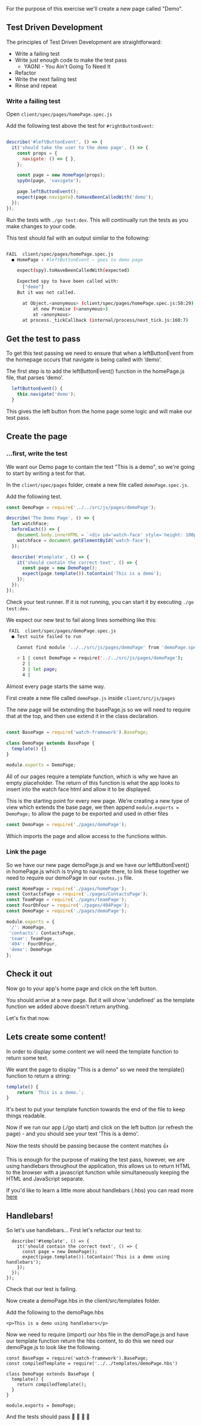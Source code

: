 For the purpose of this exercise we'll create a new page called "Demo".

## Test Driven Development

The principles of Test Driven Development are straightforward:

* Write a failing test
* Write just enough code to make the test pass
  * YAGNI - You Ain't Going To Need It
* Refactor
* Write the next failing test
* Rinse and repeat


### Write a failing test

Open `client/spec/pages/homePage.spec.js`

Add the following test above the test for `#rightButtonEvent`:
```javascript

describe('#leftButtonEvent', () => {
  it('should take the user to the demo page', () => {
    const props = {
      navigate: () => { },
    };

    const page = new HomePage(props);
    spyOn(page, 'navigate');

    page.leftButtonEvent();
    expect(page.navigate).toHaveBeenCalledWith('demo');
  });
});

```
Run the tests with `./go test:dev`. This will continually run the tests as you make changes to your code.

This test should fail with an output similar to the following:
```bash

FAIL  client/spec/pages/homePage.spec.js
  ● HomePage › #leftButtonEvent › goes to demo page

    expect(spy).toHaveBeenCalledWith(expected)

    Expected spy to have been called with:
      ["demo"]
    But it was not called.

      at Object.<anonymous> (client/spec/pages/homePage.spec.js:58:29)
          at new Promise (<anonymous>)
          at <anonymous>
      at process._tickCallback (internal/process/next_tick.js:160:7)

```

## Get the test to pass

To get this test passing we need to ensure that when a leftButtonEvent from the homepage occurs that navigate is being called with ‘demo’.

The first step is to add the leftButtonEvent() function in the homePage.js file, that parses ‘demo’.

```javascript
  leftButtonEvent() {
    this.navigate('demo');
  }
```
This gives the left button from the home page some logic and will make our test pass.

## Create the page

### ...first, write the test

We want our Demo page to contain the text "This is a demo", so we're going to start by writing a test for that.

In the `client/spec/pages` folder, create a new file called `demoPage.spec.js`.

Add the following test.
```javascript
const DemoPage = require('../../src/js/pages/demoPage');

describe('The Demo Page', () => {
  let watchFace;
  beforeEach(() => {
    document.body.innerHTML = `<div id='watch-face' style='height: 100px; width: 100px;'></div>`;
    watchFace = document.getElementById('watch-face');
  });

  describe('#template', () => {
    it('should contain the correct text', () => {
      const page = new DemoPage();
      expect(page.template()).toContain('This is a demo');
    });
  });
});
```
Check your test runner. If it is not running, you can start it by executing `./go test:dev`.

We expect our new test to fail along lines something like this:
```bash
 FAIL  client/spec/pages/demoPage.spec.js
  ● Test suite failed to run

    Cannot find module '../../src/js/pages/demoPage' from 'demoPage.spec.js'

    > 1 | const DemoPage = require('../../src/js/pages/demoPage');
      2 | 
      3 | let page;
      4 | 
```

Almost every page starts the same way.

First create a new file called `demoPage.js` inside `client/src/js/pages`

The new page will be extending the basePage.js so we will need to require that at the top, and then use extend it in the class declaration.

```javascript

const BasePage = require('watch-framework').BasePage;

class DemoPage extends BasePage {
  template() {}
}

module.exports = DemoPage;

```
All of our pages require a template function, which is why we have an empty placeholder. The return of this function is what the app looks to insert into the watch face html and allow it to be displayed.

This is the starting point for every new page. We’re creating a new type of view which extends the base page, we then append `module.exports = DemoPage;` to allow the page to be exported and used in other files

```javascript
const DemoPage = require('./pages/demoPage');
```
Which imports the page and allow access to the functions within.

### Link the page

So we have our new page demoPage.js and we have our leftButtonEvent() in homePage.js which is trying to navigate there, to link these together we need to require our demoPage in our `routes.js` file.

```javascript
const HomePage = require('./pages/homePage');
const ContactsPage = require('./pages/ContactsPage');
const TeamPage = require('./pages/teamPage');
const FourOhFour = require('./pages/404Page');
const DemoPage = require('./pages/demoPage');

module.exports = {
 '/': HomePage,
 'contacts': ContactsPage,
 'team': TeamPage,
 '404': FourOhFour,
 'demo': DemoPage
};
```

## Check it out
Now go to your app's home page and click on the left button.

You should arrive at a new page. But it will show 'undefined' as the template function we added above doesn't return anything.

Let's fix that now.

## Lets create some content!

In order to display some content we will need the template function to return some text.

We want the page to display "This is a demo" so we need the template() function to return a string:
```javascript
template() {
    return `This is a demo.`;
}
```
It's best to put your template function towards the end of the file to keep things readable.

Now if we run our app (./go start) and click on the left button (or refresh the page) - and you should see your text 'This is a demo'.

Now the tests should be passing because the content matches 👍 

This is enough for the purpose of making the test pass, however, we are using handlebars throughout the application, this allows us to return HTML to the browser with a javascript function while simultaneously keeping the HTML and JavaScript separate. 

If you'd like to learn a little more about handlebars (.hbs) you can read more [here](https://www.sitepoint.com/a-beginners-guide-to-handlebars/) 

## Handlebars!
So let's use handlebars... First let's refactor our test to:
```
  describe('#template', () => {
    it('should contain the correct text', () => {
      const page = new DemoPage();
      expect(page.template()).toContain('This is a demo using handlebars');
    });
  });
});
```
Check that our test is failing.

Now create a demoPage.hbs in the client/src/templates folder.

Add the following to the demoPage.hbs
```
<p>This is a demo using handlebars</p>
```

Now we need to require (import) our hbs file in the demoPage.js and have our template function return the hbs content, to do this we need our demoPage.js to look like the following.

```
const BasePage = require('watch-framework').BasePage;
const compiledTemplate = require('../../templates/demoPage.hbs')

class DemoPage extends BasePage {
  template() {
    return compiledTemplate();
  }
}

module.exports = DemoPage;
```

And the tests should pass 💯 🥇 👯 🍡 